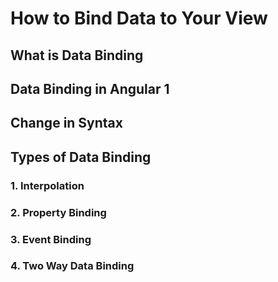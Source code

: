 # How to Bind Data to Your View

## What is Data Binding

## Data Binding in Angular 1

## Change in Syntax

## Types of Data Binding

### 1. Interpolation

### 2. Property Binding

### 3. Event Binding

### 4. Two Way Data Binding